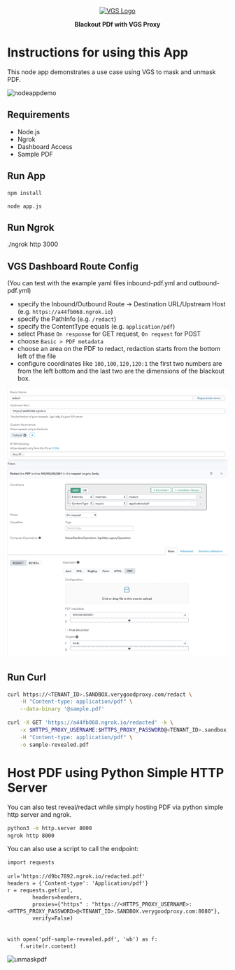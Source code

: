 <p align="center"><a href="https://www.verygoodsecurity.com/"><img src="https://avatars0.githubusercontent.com/u/17788525" width="128" alt="VGS Logo"></a></p>
<p align="center"><b>Blackout PDf with VGS Proxy</b></p>

# Instructions for using this App
This node app demonstrates a use case using VGS to mask and unmask PDF.

![nodeappdemo](node-app-demo.gif "node demo")


## Requirements
* Node.js
* Ngrok
* Dashboard Access
* Sample PDF


## Run App
```
npm install
```
```
node app.js
```

## Run Ngrok

./ngrok http 3000

## VGS Dashboard Route Config

(You can test with the example yaml files inbound-pdf.yml and outbound-pdf.yml)

- specify the Inbound/Outbound Route -> Destination URL/Upstream Host (e.g. `https://a44fb068.ngrok.io`)
- specify the PathInfo (e.g. `/redact`)
- specify the ContentType equals (e.g. `application/pdf`)
- select Phase `On response` for GET request, `On request` for POST
- choose `Basic > PDF metadata`
- choose an area on the PDF to redact, redaction starts from the bottom left of the file
- configure coordinates like `100,100,120,120:1` the first two numbers are from the left bottom and the last two are the dimensions of the blackout box.

 ![exampleinbound](example-inbound.png "example inbound route")

## Run Curl 
```bash
curl https://<TENANT_ID>.SANDBOX.verygoodproxy.com/redact \
    -H "Content-type: application/pdf" \
    --data-binary '@sample.pdf'
```
```bash
curl -X GET 'https://a44fb068.ngrok.io/redacted' -k \
    -x $HTTPS_PROXY_USERNAME:$HTTPS_PROXY_PASSWORD@<TENANT_ID>.sandbox.verygoodproxy.com:8080 \
    -H "Content-type: application/pdf" \
    -o sample-revealed.pdf
```


# Host PDF using Python Simple HTTP Server

You can also test reveal/redact while simply hosting PDF via python simple http server and ngrok.

```bash
python3 -m http.server 8000
ngrok http 8000
```

You can also use a script to call the endpoint:
```
import requests

url='https://d9bc7892.ngrok.io/redacted.pdf'
headers = {'Content-type': 'Application/pdf'}
r = requests.get(url,
        headers=headers,
        proxies={"https" : "https://<HTTPS_PROXY_USERNAME>:<HTTPS_PROXY_PASSWORD>@<TENANT_ID>.SANDBOX.verygoodproxy.com:8080"},
        verify=False)


with open('pdf-sample-revealed.pdf', 'wb') as f:
    f.write(r.content)
```

 ![unmaskpdf](unmask-pdf.gif "unmask pdf")



